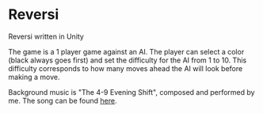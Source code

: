 # Reversi
Reversi written in Unity

The game is a 1 player game against an AI. The player can select a color (black always goes first) and set the difficulty for the AI from 1 to 10. This difficulty corresponds to how many moves ahead the AI will look before making a move.

Background music is "The 4-9 Evening Shift", composed and performed by me. The song can be found [here](https://soundcloud.com/ajbowler/the-4-9-evening-shift).